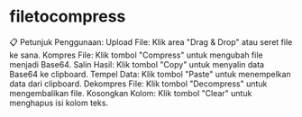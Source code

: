 # filetocompress

📋 Petunjuk Penggunaan:
Upload File: Klik area "Drag & Drop" atau seret file ke sana.
Kompres File: Klik tombol "Compress" untuk mengubah file menjadi Base64.
Salin Hasil: Klik tombol "Copy" untuk menyalin data Base64 ke clipboard.
Tempel Data: Klik tombol "Paste" untuk menempelkan data dari clipboard.
Dekompres File: Klik tombol "Decompress" untuk mengembalikan file.
Kosongkan Kolom: Klik tombol "Clear" untuk menghapus isi kolom teks.

